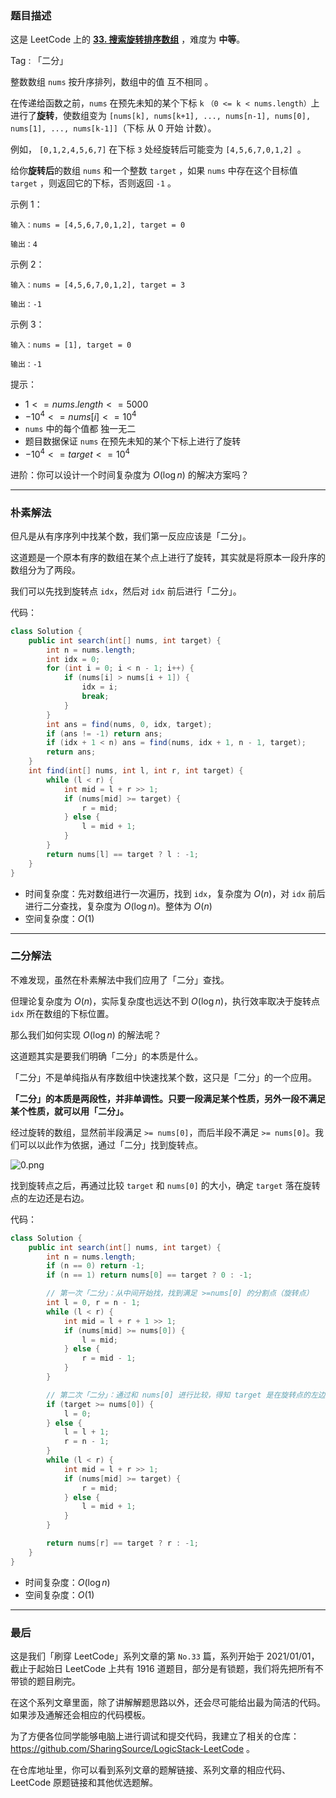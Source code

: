### 题目描述

这是 LeetCode 上的 **[33. 搜索旋转排序数组](https://leetcode-cn.com/problems/search-in-rotated-sorted-array/solution/shua-chuan-lc-yan-ge-ologn100yi-qi-kan-q-xifo/)** ，难度为 **中等**。

Tag : 「二分」



整数数组 `nums` 按升序排列，数组中的值 互不相同 。

在传递给函数之前，`nums` 在预先未知的某个下标 `k` `（0 <= k < nums.length）`上进行了**旋转**，使数组变为 `[nums[k], nums[k+1], ..., nums[n-1], nums[0], nums[1], ..., nums[k-1]]`（下标 从 0 开始 计数）。

例如， `[0,1,2,4,5,6,7]` 在下标 `3` 处经旋转后可能变为 `[4,5,6,7,0,1,2] `。

给你**旋转后**的数组 `nums` 和一个整数 `target` ，如果 `nums` 中存在这个目标值 `target` ，则返回它的下标，否则返回 `-1` 。



示例 1：
```
输入：nums = [4,5,6,7,0,1,2], target = 0

输出：4
```
示例 2：
```
输入：nums = [4,5,6,7,0,1,2], target = 3

输出：-1
```
示例 3：
```
输入：nums = [1], target = 0

输出：-1
```

提示：
* $1 <= nums.length <= 5000$
* $-10^4 <= nums[i] <= 10^4$
* `nums` 中的每个值都 独一无二
* 题目数据保证 `nums` 在预先未知的某个下标上进行了旋转
* $-10^4 <= target <= 10^4$

进阶：你可以设计一个时间复杂度为 $O(\log{n})$ 的解决方案吗？

---

### 朴素解法

但凡是从有序序列中找某个数，我们第一反应应该是「二分」。

这道题是一个原本有序的数组在某个点上进行了旋转，其实就是将原本一段升序的数组分为了两段。

我们可以先找到旋转点 `idx`，然后对 `idx` 前后进行「二分」。

代码：
```java
class Solution {
    public int search(int[] nums, int target) {
        int n = nums.length;
        int idx = 0;
        for (int i = 0; i < n - 1; i++) {
            if (nums[i] > nums[i + 1]) {
                idx = i;
                break;
            }
        }
        int ans = find(nums, 0, idx, target);
        if (ans != -1) return ans;
        if (idx + 1 < n) ans = find(nums, idx + 1, n - 1, target);
        return ans;
    }
    int find(int[] nums, int l, int r, int target) {
        while (l < r) {
            int mid = l + r >> 1;
            if (nums[mid] >= target) {
                r = mid;
            } else {
                l = mid + 1;
            }
        }
        return nums[l] == target ? l : -1;
    }
}
```
* 时间复杂度：先对数组进行一次遍历，找到 `idx`，复杂度为 $O(n)$，对 `idx` 前后进行二分查找，复杂度为 $O(\log{n})$。整体为 $O(n)$
* 空间复杂度：$O(1)$

---

### 二分解法

不难发现，虽然在朴素解法中我们应用了「二分」查找。

但理论复杂度为 $O(n)$，实际复杂度也远达不到 $O(\log{n})$，执行效率取决于旋转点 `idx` 所在数组的下标位置。

那么我们如何实现 $O(\log{n})$ 的解法呢？

这道题其实是要我们明确「二分」的本质是什么。

「二分」不是单纯指从有序数组中快速找某个数，这只是「二分」的一个应用。

**「二分」的本质是两段性，并非单调性。只要一段满足某个性质，另外一段不满足某个性质，就可以用「二分」。**

经过旋转的数组，显然前半段满足 `>= nums[0]`，而后半段不满足 `>= nums[0]`。我们可以以此作为依据，通过「二分」找到旋转点。

![0.png](https://pic.leetcode-cn.com/1611652146-DwiKES-0.png)

找到旋转点之后，再通过比较 `target` 和 `nums[0]` 的大小，确定 `target` 落在旋转点的左边还是右边。

代码：
```java []
class Solution {
    public int search(int[] nums, int target) {
        int n = nums.length;
        if (n == 0) return -1;
        if (n == 1) return nums[0] == target ? 0 : -1;

        // 第一次「二分」：从中间开始找，找到满足 >=nums[0] 的分割点（旋转点）
        int l = 0, r = n - 1;
        while (l < r) {
            int mid = l + r + 1 >> 1;
            if (nums[mid] >= nums[0]) {
                l = mid;
            } else {
                r = mid - 1;
            }
        }

        // 第二次「二分」：通过和 nums[0] 进行比较，得知 target 是在旋转点的左边还是右边
        if (target >= nums[0]) {
            l = 0;
        } else {
            l = l + 1;
            r = n - 1;
        }
        while (l < r) {
            int mid = l + r >> 1;
            if (nums[mid] >= target) {
                r = mid;
            } else {
                l = mid + 1;
            }
        }

        return nums[r] == target ? r : -1;
    }
}
```
* 时间复杂度：$O(\log{n})$
* 空间复杂度：$O(1)$

---

### 最后

这是我们「刷穿 LeetCode」系列文章的第 `No.33` 篇，系列开始于 2021/01/01，截止于起始日 LeetCode 上共有 1916 道题目，部分是有锁题，我们将先把所有不带锁的题目刷完。

在这个系列文章里面，除了讲解解题思路以外，还会尽可能给出最为简洁的代码。如果涉及通解还会相应的代码模板。

为了方便各位同学能够电脑上进行调试和提交代码，我建立了相关的仓库：https://github.com/SharingSource/LogicStack-LeetCode 。

在仓库地址里，你可以看到系列文章的题解链接、系列文章的相应代码、LeetCode 原题链接和其他优选题解。

